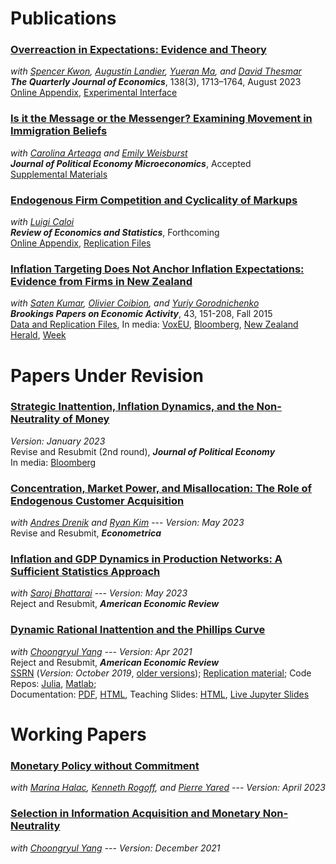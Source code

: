 # Publications

### [<i class="fa fa-file-pdf-o" aria-hidden="true"></i> **Overreaction in Expectations: Evidence and Theory**](https://doi.org/10.1093/qje/qjad009)
*with [Spencer Kwon](https://www.hbs.edu/faculty/Pages/profile.aspx?facId=1069369), [Augustin Landier](https://sites.google.com/site/augustinlandier/), [Yueran Ma](https://voices.uchicago.edu/yueranma/), and [David Thesmar](https://mitsloan.mit.edu/faculty/directory/david-thesmar)*<br />
***<span class=journal>The Quarterly Journal of Economics</span>***, 138(3), 1713–1764, August 2023<br />
[Online Appendix](/aklmt_overreaction_appendix.pdf), [Experimental Interface](https://github.com/forecast-research/interface)<br/>

### **[<i class="fa fa-file-pdf-o" aria-hidden="true"></i> Is it the Message or the Messenger? Examining Movement in Immigration Beliefs](/aaw_persuasion.pdf)** <br /> 
*with [Carolina Arteaga](http://www.carolinaarteaga.com/) and [Emily Weisburst](https://sites.google.com/site/emilyweisburst/home?authuser=0)* <br />
***<span class=journal>Journal of Political Economy Microeconomics</span>***, Accepted <br />
[Supplemental Materials](/aaw_persuasion_supplemental.pdf) <br />

### **[<i class="fa fa-file-pdf-o" aria-hidden="true"></i> Endogenous Firm Competition and Cyclicality of Markups](https://doi.org/10.1162/rest_a_01281)**
*with [Luigi Caloi](https://econ.columbia.edu/econpeople/luigi-beneduci-caloi/)*<br />
***<span class=journal>Review of Economics and Statistics</span>***, Forthcoming<br />
[Online Appendix](/ac_markup_cyclicality/ac_online_appendix.pdf), [Replication Files](https://dataverse.harvard.edu/dataset.xhtml?persistentId=doi:10.7910/DVN/MM6ZCV)<br/>

### [<i class="fa fa-file-pdf-o" aria-hidden="true"></i> **Inflation Targeting Does Not Anchor Inflation Expectations: Evidence from Firms in New Zealand**](https://www.brookings.edu/wp-content/uploads/2015/09/KumarTextFall15BPEA.pdf)
*with [Saten Kumar](http://www.aut.ac.nz/profiles/saten-kumar), [Olivier Coibion](https://sites.google.com/site/ocoibion/), and [Yuriy Gorodnichenko](http://eml.berkeley.edu/~ygorodni/)* <br />
***<span class=journal>Brookings Papers on Economic Activity</span>***, 43, 151-208, Fall 2015<br />
[Data and Replication Files](/KACG_replication_files.zip), 
In media: [VoxEU](http://www.voxeu.org/article/inflation-targeting-and-expectations),
                [Bloomberg](http://www.bloomberg.com/news/articles/2015-09-10/this-new-study-questions-a-key-assumption-central-bankers-make-about-themselves),
                [New Zealand Herald](http://m.nzherald.co.nz/business/news/article.cfm?c_id=3&objectid=11511461),
                [Week](http://theweek.com/speedreads/576720/americans-know-nothing-about-money-because-theyre-busy-googling-puppies) <br />

# Papers Under Revision

### **[<i class="fa fa-file-pdf-o" aria-hidden="true"></i> Strategic Inattention, Inflation Dynamics, and the Non-Neutrality of Money](/strategic_inattention.pdf)**<br />
*Version: January 2023*<br/>
Revise and Resubmit (2nd round), ***<span class=journal> Journal of Political Economy </span>***<br />
In media: [Bloomberg](https://www.bloomberg.com/view/articles/2018-05-01/economics-grapples-what-causes-recessions)<br />

### **[<i class="fa fa-file-pdf-o" aria-hidden="true"></i> Concentration, Market Power, and Misallocation: The Role of Endogenous Customer Acquisition](/adk_concentration.pdf)**
*with [Andres Drenik](http://www.andresdrenik.com) and [Ryan Kim](https://sites.google.com/site/ryansungryongkim/)* --- *Version: May 2023* <br />
Revise and Resubmit, ***<span class=journal> Econometrica </span>***<br />

### **[<i class="fa fa-file-pdf-o" aria-hidden="true"></i> Inflation and GDP Dynamics in Production Networks: A Sufficient Statistics Approach](/ab_inflation_networks.pdf)**
*with [Saroj Bhattarai](https://sites.google.com/site/bhattaraisaroj/)* --- *Version: May 2023* <br />
Reject and Resubmit, ***<span class=journal>American Economic Review</span>*** <br />

### **[<i class="fa fa-file-pdf-o" aria-hidden="true"></i> Dynamic Rational Inattention and the Phillips Curve](/dynamic_inattention/draft_2021_04.pdf)** <br />
*with [Choongryul Yang](https://choongryulyang.github.io/)* --- *Version: Apr 2021* <br />
Reject and Resubmit, ***<span class=journal>American Economic Review</span>*** <br />
[SSRN](https://papers.ssrn.com/sol3/papers.cfm?abstract_id=3465793) (*Version: October 2019*, [older versions](/dynamic_inattention/));
[Replication material](https://afrouzi.com/DRIPs.jl/dev/examples/ex6_ay2020/ex6_Afrouzi_Yang_2020/);
Code Repos:
    [Julia](http://github.com/afrouzi/DRIPs.jl),
    [Matlab](https://github.com/choongryulyang/DRIPs.m);<br/>
Documentation: [PDF](/dynamic_inattention/manual.pdf), [HTML](http://afrouzi.github.io/DRIPs.jl/dev/), Teaching Slides: [HTML](/DRIPs_slides.html), [Live Jupyter Slides](https://mybinder.org/v2/gh/afrouzi/DRIPs-slides/master?filepath=intro_slides.ipynb) <br />

# Working Papers
### **[<i class="fa fa-file-pdf-o" aria-hidden="true"></i> Monetary Policy without Commitment](/ahry_mpwc.pdf)**
*with [Marina Halac](https://sites.google.com/view/marinahalac), [Kenneth Rogoff](https://scholar.harvard.edu/rogoff/home), and [Pierre Yared](https://www0.gsb.columbia.edu/faculty/pyared/)* --- *Version: April 2023* <br />

### **[<i class="fa fa-file-pdf-o" aria-hidden="true"></i> Selection in Information Acquisition and Monetary Non-Neutrality](/ay_infoselection.pdf)**
*with [Choongryul Yang](https://choongryulyang.github.io/)* --- *Version: December 2021*

<!-- ### Works in Progress
* "**Rationally Confused: On the Aggregate Implications of Information Provision Policies**" <br />
  *with [Miguel Acosta](https://sites.google.com/view/miguelacosta/)*
    * [Slides](/confusion_presented.pdf)
* "**Inflation Expectations under High Inflation: Evidence from Iran**" (with Saeed Bayat, Omid Ghaderi and Ali Madanizadeh) -->